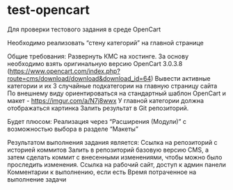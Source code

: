 # test-opencart
Для проверки тестового задания в среде OpenCart

Необходимо реализовать “стену категорий” на главной странице

Общие требования:
Развернуть КМС на хостинге. За основу необходимо взять оригинальную версию OpenCart 3.0.3.8 (https://www.opencart.com/index.php?route=cms/download/download&download_id=64)
Вывести активные категории и их 3 случайные подкатегории на главную страницу сайта
По внешнему виду ориентироваться на стандартный шаблон OpenCart и макет - https://imgur.com/a/N7j8wwx
У главной категории должна отображаться картинка
Залить результат в Git репозиторий.

Будет плюсом:
Реализация через “Расширения (Модули)” с возможностью выбора в разделе “Макеты”

Результатом выполнения задания является:
Ссылка на репозиторий с историей коммитов
Залить в репозиторий базовую версию CMS, а затем сделать коммит с внесенными изменениями, чтобы можно было проследить изменения.
Ссылка на рабочий сайт, доступ к админ панели
Комментарии к выполнению, если есть
Время потраченное на выполнение задачи

